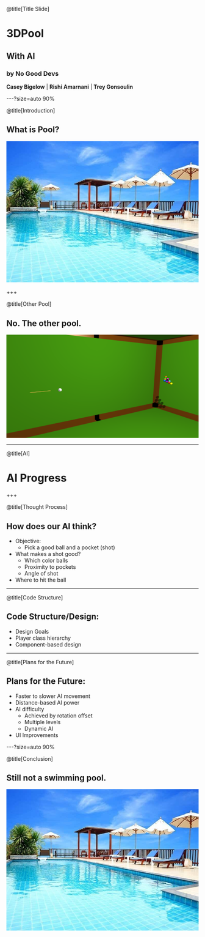 @title[Title Slide]

# 3DPool
## With AI
### by No Good Devs
**Casey Bigelow** | **Rishi Amarnani** | **Trey Gonsoulin**

---?size=auto 90%

@title[Introduction]

## What is Pool?
![SwimmingPool](presentation/pool.jpg)

+++

@title[Other Pool]
## No. The other pool.
![Background](material/ThreeDPoolBackground.png)

---

@title[AI]

# AI Progress

+++

@title[Thought Process]

## How does our AI think?
 - Objective:
	- Pick a good ball and a pocket (shot)
 - What makes a shot good?
	- Which color balls
 	- Proximity to pockets
	- Angle of shot
 - Where to hit the ball

---

@title[Code Structure]

## Code Structure/Design:
 - Design Goals
 - Player class hierarchy
 - Component-based design

---

@title[Plans for the Future]

## Plans for the Future:
 - Faster to slower AI movement
 - Distance-based AI power
 - AI difficulty
	- Achieved by rotation offset
	- Multiple levels
	- Dynamic AI
 - UI Improvements

---?size=auto 90%

@title[Conclusion]

## Still not a swimming pool.
![SwimmingPool](presentation/pool.jpg)



